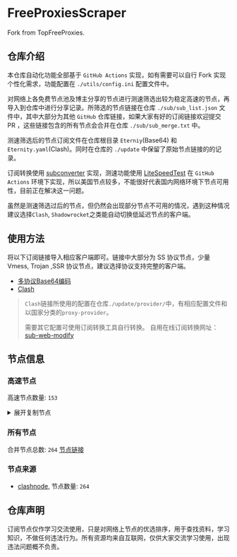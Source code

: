 # FreeProxiesScraper

Fork from TopFreeProxies.

## 仓库介绍
本仓库自动化功能全部基于 `GitHub Actions` 实现，如有需要可以自行 Fork 实现个性化需求，功能配置在 `./utils/config.ini` 配置文件中。

对网络上各免费节点池及博主分享的节点进行测速筛选出较为稳定高速的节点，再导入到仓库中进行分享记录。所筛选的节点链接在仓库 `./sub/sub_list.json` 文件中，其中大部分为其他 `GitHub` 仓库链接，如果大家有好的订阅链接欢迎提交 PR ，这些链接包含的所有节点会合并在仓库 `./sub/sub_merge.txt` 中。

测速筛选后的节点订阅文件在仓库根目录 `Eterniy`(Base64) 和 `Eternity.yaml`(Clash)。同时在仓库的 `./update` 中保留了原始节点链接的的记录。

订阅转换使用 [subconverter](https://github.com/tindy2013/subconverter) 实现，测速功能使用 [LiteSpeedTest](https://github.com/xxf098/LiteSpeedTest) 在 `GitHub Actions` 环境下实现，所以美国节点较多，不能很好代表国内网络环境下节点可用性，目前正在解决这一问题。

虽然是测速筛选过后的节点，但仍然会出现部分节点不可用的情况，遇到这种情况建议选择`Clash`, `Shadowrocket`之类能自动切换低延迟节点的客户端。

## 使用方法
将以下订阅链接导入相应客户端即可。链接中大部分为 SS 协议节点，少量 Vmess, Trojan ,SSR 协议节点，建议选择协议支持完整的客户端。

- [多协议Base64编码](https://raw.githubusercontent.com/caijh/FreeProxiesScraper/master/Eternity)
- [Clash](https://raw.githubusercontent.com/caijh/FreeProxiesScraper/master/Eternity.yaml)

>`Clash`链接所使用的配置在仓库`./update/provider/`中，有相应配置文件和以国家分类的`proxy-provider`。
>
>需要其它配置可使用订阅转换工具自行转换。
>自用在线订阅转换网址：[sub-web-modify](https://sub.v1.mk/)

## 节点信息
### 高速节点
高速节点数量: `153`
<details>
  <summary>展开复制节点</summary>

    vmess://eyJ2IjoiMiIsInBzIjoiMDQtMTAwLVJFTEFZIiwiYWRkIjoiczUuZGItbGluazAxLnRvcCIsInBvcnQiOiI4MCIsInR5cGUiOiJub25lIiwiaWQiOiJhZmMyOGJjMi0zNDZkLTM1Y2UtYjgyZi01ZTljNzdmOWQ2YTQiLCJhaWQiOiIwIiwibmV0Ijoid3MiLCJwYXRoIjoiL2RhYmFpLmluMTcyLjY3LjEyNC4xMzIiLCJob3N0IjoiczUuZGItbGluazAxLnRvcCIsInRscyI6IiJ9
    vmess://eyJ2IjoiMiIsInBzIjoiMDQtMTAxLVJFTEFZIiwiYWRkIjoiczQuZGItbGluazAxLnRvcCIsInBvcnQiOiI4MDgwIiwidHlwZSI6Im5vbmUiLCJpZCI6ImFmYzI4YmMyLTM0NmQtMzVjZS1iODJmLTVlOWM3N2Y5ZDZhNCIsImFpZCI6IjAiLCJuZXQiOiJ3cyIsInBhdGgiOiIvZGFiYWkuaW4xMDQuMTcuMjE5LjEiLCJob3N0IjoiczQuZGItbGluazAxLnRvcCIsInRscyI6IiJ9
    vmess://eyJ2IjoiMiIsInBzIjoiMDQtMTAyLVJFTEFZIiwiYWRkIjoiczIuZGItbGluazAxLnRvcCIsInBvcnQiOiIyMDk1IiwidHlwZSI6Im5vbmUiLCJpZCI6ImFmYzI4YmMyLTM0NmQtMzVjZS1iODJmLTVlOWM3N2Y5ZDZhNCIsImFpZCI6IjAiLCJuZXQiOiJ3cyIsInBhdGgiOiIvZGFiYWkuaW4xMDQuMjEuMjMuMTA5IiwiaG9zdCI6InMyLmRiLWxpbmswMS50b3AiLCJ0bHMiOiIifQ==
    vmess://eyJ2IjoiMiIsInBzIjoiMDQtMTAzLVJFTEFZIiwiYWRkIjoiczIuZGItbGluazAyLnRvcCIsInBvcnQiOiI4MCIsInR5cGUiOiJub25lIiwiaWQiOiJhZmMyOGJjMi0zNDZkLTM1Y2UtYjgyZi01ZTljNzdmOWQ2YTQiLCJhaWQiOiIwIiwibmV0Ijoid3MiLCJwYXRoIjoiL2RhYmFpLmluMTcyLjY3LjkwLjIzMyIsImhvc3QiOiJzMi5kYi1saW5rMDIudG9wIiwidGxzIjoiIn0=
    vmess://eyJ2IjoiMiIsInBzIjoiMDQtMTA0LVJFTEFZIiwiYWRkIjoiczQuZGItbGluazAyLnRvcCIsInBvcnQiOiIyMDk1IiwidHlwZSI6Im5vbmUiLCJpZCI6ImFmYzI4YmMyLTM0NmQtMzVjZS1iODJmLTVlOWM3N2Y5ZDZhNCIsImFpZCI6IjAiLCJuZXQiOiJ3cyIsInBhdGgiOiIvZGFiYWkuaW4xNzIuNjQuMTguMjEzIiwiaG9zdCI6InM0LmRiLWxpbmswMi50b3AiLCJ0bHMiOiIifQ==
    vmess://eyJ2IjoiMiIsInBzIjoiMDQtMTA1LUNOIiwiYWRkIjoiMTIubWFtYW1hamQuc2l0ZSIsInBvcnQiOiIyMzYxMiIsInR5cGUiOiJub25lIiwiaWQiOiIxYjc0ODE5Ni1mZjNjLTMxZTUtODZiYS0yZmRlM2QzMWNhYjgiLCJhaWQiOiIyIiwibmV0Ijoid3MiLCJwYXRoIjoiLyIsImhvc3QiOiIxMi5tYW1hbWFqZC5zaXRlIiwidGxzIjoiIn0=
    vmess://eyJ2IjoiMiIsInBzIjoiMDQtMTA2LUNOIiwiYWRkIjoiMTcubWFtYW1hamQuc2l0ZSIsInBvcnQiOiIyMzYxNyIsInR5cGUiOiJub25lIiwiaWQiOiIxYjc0ODE5Ni1mZjNjLTMxZTUtODZiYS0yZmRlM2QzMWNhYjgiLCJhaWQiOiIyIiwibmV0Ijoid3MiLCJwYXRoIjoiLyIsImhvc3QiOiIxNy5tYW1hbWFqZC5zaXRlIiwidGxzIjoiIn0=
    vmess://eyJ2IjoiMiIsInBzIjoiMDQtMTA3LUNOIiwiYWRkIjoiMTEubWFtYW1hamQuc2l0ZSIsInBvcnQiOiIyMzYxMSIsInR5cGUiOiJub25lIiwiaWQiOiIxYjc0ODE5Ni1mZjNjLTMxZTUtODZiYS0yZmRlM2QzMWNhYjgiLCJhaWQiOiIyIiwibmV0Ijoid3MiLCJwYXRoIjoiLyIsImhvc3QiOiIxMS5tYW1hbWFqZC5zaXRlIiwidGxzIjoiIn0=
    vmess://eyJ2IjoiMiIsInBzIjoiMDQtMTA4LUNOIiwiYWRkIjoiMTkubWFtYW1hamQuc2l0ZSIsInBvcnQiOiIyMzYxOSIsInR5cGUiOiJub25lIiwiaWQiOiIxYjc0ODE5Ni1mZjNjLTMxZTUtODZiYS0yZmRlM2QzMWNhYjgiLCJhaWQiOiIyIiwibmV0Ijoid3MiLCJwYXRoIjoiLyIsImhvc3QiOiIxOS5tYW1hbWFqZC5zaXRlIiwidGxzIjoiIn0=
    vmess://eyJ2IjoiMiIsInBzIjoiMDQtMTA5LUNOIiwiYWRkIjoiMTYubWFtYW1hamQuc2l0ZSIsInBvcnQiOiIyMzYxNiIsInR5cGUiOiJub25lIiwiaWQiOiIxYjc0ODE5Ni1mZjNjLTMxZTUtODZiYS0yZmRlM2QzMWNhYjgiLCJhaWQiOiIyIiwibmV0Ijoid3MiLCJwYXRoIjoiLyIsImhvc3QiOiIxNi5tYW1hbWFqZC5zaXRlIiwidGxzIjoiIn0=
    vmess://eyJ2IjoiMiIsInBzIjoiMDQtMTEwLUNOIiwiYWRkIjoiMTgubWFtYW1hamQuc2l0ZSIsInBvcnQiOiIyMzYxOCIsInR5cGUiOiJub25lIiwiaWQiOiIxYjc0ODE5Ni1mZjNjLTMxZTUtODZiYS0yZmRlM2QzMWNhYjgiLCJhaWQiOiIyIiwibmV0Ijoid3MiLCJwYXRoIjoiLyIsImhvc3QiOiIxOC5tYW1hbWFqZC5zaXRlIiwidGxzIjoiIn0=
    vmess://eyJ2IjoiMiIsInBzIjoiMDQtMTExLUNOIiwiYWRkIjoiMTUubWFtYW1hamQuc2l0ZSIsInBvcnQiOiIyMzYxNSIsInR5cGUiOiJub25lIiwiaWQiOiIxYjc0ODE5Ni1mZjNjLTMxZTUtODZiYS0yZmRlM2QzMWNhYjgiLCJhaWQiOiIyIiwibmV0Ijoid3MiLCJwYXRoIjoiLyIsImhvc3QiOiIxNS5tYW1hbWFqZC5zaXRlIiwidGxzIjoiIn0=
    vmess://eyJ2IjoiMiIsInBzIjoiMDQtMTEyLUNOIiwiYWRkIjoiNS5tYW1hbWFqZC5zaXRlIiwicG9ydCI6IjIzNjA1IiwidHlwZSI6Im5vbmUiLCJpZCI6IjFiNzQ4MTk2LWZmM2MtMzFlNS04NmJhLTJmZGUzZDMxY2FiOCIsImFpZCI6IjIiLCJuZXQiOiJ3cyIsInBhdGgiOiIvIiwiaG9zdCI6IjUubWFtYW1hamQuc2l0ZSIsInRscyI6IiJ9
    vmess://eyJ2IjoiMiIsInBzIjoiMDQtMTEzLUNOIiwiYWRkIjoiMTMubWFtYW1hamQuc2l0ZSIsInBvcnQiOiIyMzYxMyIsInR5cGUiOiJub25lIiwiaWQiOiIxYjc0ODE5Ni1mZjNjLTMxZTUtODZiYS0yZmRlM2QzMWNhYjgiLCJhaWQiOiIyIiwibmV0Ijoid3MiLCJwYXRoIjoiLyIsImhvc3QiOiIxMy5tYW1hbWFqZC5zaXRlIiwidGxzIjoiIn0=
    vmess://eyJ2IjoiMiIsInBzIjoiMDQtMTE0LUNOIiwiYWRkIjoiMTQubWFtYW1hamQuc2l0ZSIsInBvcnQiOiIyMzYxNCIsInR5cGUiOiJub25lIiwiaWQiOiIxYjc0ODE5Ni1mZjNjLTMxZTUtODZiYS0yZmRlM2QzMWNhYjgiLCJhaWQiOiIyIiwibmV0Ijoid3MiLCJwYXRoIjoiLyIsImhvc3QiOiIxNC5tYW1hbWFqZC5zaXRlIiwidGxzIjoiIn0=
    trojan://9151d0f1-6c61-3481-9da4-5365df95f2a8@yundun02.cdn.smp-paymentservices-apple.com:56323?allowInsecure=1&sni=steampipe-kr.akamaized.net#04-115-CN
    trojan://9151d0f1-6c61-3481-9da4-5365df95f2a8@yundun02.cdn.smp-paymentservices-apple.com:56432?allowInsecure=1&sni=steampipe-partner.akamaized.net#04-116-CN
    trojan://9151d0f1-6c61-3481-9da4-5365df95f2a8@push04.endpoint.smp-paymentservices-apple.com:23452?allowInsecure=1&sni=fastly.cdn.steampipe.steamcontent.com#04-117-CN
    trojan://9151d0f1-6c61-3481-9da4-5365df95f2a8@push04.endpoint.smp-paymentservices-apple.com:23453?allowInsecure=1&sni=www.microsoft365.com#04-118-CN
    vmess://eyJ2IjoiMiIsInBzIjoiMDQtMTE5LUpQIiwiYWRkIjoianAtMS5hbmV3c3RhcnQuY3lvdSIsInBvcnQiOiI1MDYxIiwidHlwZSI6Im5vbmUiLCJpZCI6Ijc4NWMwOWQ5LWIyODUtMzkzZC05NjViLThhYjViYzY2YWIxMyIsImFpZCI6IjAiLCJuZXQiOiJ3cyIsInBhdGgiOiIvIiwiaG9zdCI6ImpwLTEuYW5ld3N0YXJ0LmN5b3UiLCJ0bHMiOiJ0bHMifQ==
    vmess://eyJ2IjoiMiIsInBzIjoiMDQtMTIwLU5PV0hFUkUiLCJhZGQiOiJqcDYtMS5hbmV3c3RhcnQuY3lvdSIsInBvcnQiOiI1MDYxIiwidHlwZSI6Im5vbmUiLCJpZCI6Ijc4NWMwOWQ5LWIyODUtMzkzZC05NjViLThhYjViYzY2YWIxMyIsImFpZCI6IjAiLCJuZXQiOiJ3cyIsInBhdGgiOiIvIiwiaG9zdCI6ImpwNi0xLmFuZXdzdGFydC5jeW91IiwidGxzIjoidGxzIn0=
    vmess://eyJ2IjoiMiIsInBzIjoiMDQtMTIyLU5PV0hFUkUiLCJhZGQiOiJ1czYtMS5hbmV3c3RhcnQuY3lvdSIsInBvcnQiOiI1MDYxIiwidHlwZSI6Im5vbmUiLCJpZCI6Ijc4NWMwOWQ5LWIyODUtMzkzZC05NjViLThhYjViYzY2YWIxMyIsImFpZCI6IjAiLCJuZXQiOiJ3cyIsInBhdGgiOiIvIiwiaG9zdCI6InVzNi0xLmFuZXdzdGFydC5jeW91IiwidGxzIjoidGxzIn0=
    ss://MjAyMi1ibGFrZTMtYWVzLTEyOC1nY206MTJ4R1JtY0V5M1RWRVR6RTQ3TXJlQT09@183.240.187.198:34664#05-123-CN
    trojan://2b1ed981-6547-4094-998b-06a3323d6f6c@xd-js.timiwc.com:59599?allowInsecure=1&sni=k62.tudou211.com#05-124-CN
    trojan://2b1ed981-6547-4094-998b-06a3323d6f6c@xd-js.timiwc.com:21332?allowInsecure=1&sni=k65.tudou211.com#05-125-CN
    trojan://2c605663-b89a-5734-a9d6-97d4743d72cf@dozo01.flztjc.top:8313?allowInsecure=1&sni=hk-13-568.flztjc.net#05-126-CN
    ss://YWVzLTI1Ni1jZmI6ZjhmN2FDemNQS2JzRjhwMw@45.153.124.90:989#05-127-MD
    trojan://bce0c7cb-08d1-46a7-b77b-7bff8b46252f@172.67.177.109:443?allowInsecure=1&sni=UUUUuUuuU.666461.xYz&ws=1&wspath=%2525252Fx9F83IcyjcEyBXZBROjL3Q5vTymr#05-128-RELAY
    trojan://telegram-id-directvpn@3.121.17.118:22223?allowInsecure=1&sni=trojan.burgerip.co.uk#05-129-DE
    trojan://bce0c7cb-08d1-46a7-b77b-7bff8b46252f@104.21.91.180:443?allowInsecure=1&sni=XXXXxxXxXc.666461.xyZ&ws=1&wspath=%2525252Fx9F83IcyjcEyBXZBROjL3Q5vTymr#05-132-RELAY
    trojan://0f7070cd-c91d-4532-a51f-56da4f0e94be@172.67.157.254:443?allowInsecure=1&sni=uuujjnmm.444752.xyz&ws=1&wspath=%2525252FctHoQlqeZn8pbEUSLppj7jCmY#05-142-RELAY
    trojan://0f7070cd-c91d-4532-a51f-56da4f0e94be@104.21.66.86:443?allowInsecure=1&sni=uuujjnmm.444752.xyz&ws=1&wspath=%2525252FctHoQlqeZn8pbEUSLppj7jCmY#05-151-RELAY
    trojan://a4e8ec0a-75d0-4fc5-837a-4973ed3a9d3e@104.21.73.150:443?allowInsecure=1&sni=dDDfFfVVBNHju.931.pP.UA&ws=1&wspath=%2525252FeoIwQ2eV4yO04R1hYgCXNutkS5H#05-155-RELAY
    trojan://redfree8@104.17.148.22:443?allowInsecure=1&sni=redfree8-p1.pooriashop.ir&ws=1&wspath=%2525252FtrTelegram%25252540V2ray_Alpha%2525252F%2525253Fed%2525253D2560#05-156-RELAY
    trojan://7701ddf5-6a48-401b-a3ec-8af52b6deb48@104.21.48.1:443?allowInsecure=1&sni=SsXcDFGty.99890604.XYZ&ws=1&wspath=%2525252FQRNs4ue90AX3hweBopuhWEbIX#05-157-RELAY
    vmess://eyJ2IjoiMiIsInBzIjoiMDUtMTU4LVJFTEFZIiwiYWRkIjoicDIudjJyYXlicmFzaWwueHl6IiwicG9ydCI6IjIwNTIiLCJ0eXBlIjoibm9uZSIsImlkIjoiM2NhMDcyMTItNjhhNS00NzUyLWJkMTYtNDNlMTRjZTkzNDM5IiwiYWlkIjoiMCIsIm5ldCI6IndzIiwicGF0aCI6Ii8iLCJob3N0IjoicDIudjJyYXlicmFzaWwueHl6IiwidGxzIjoiIn0=
    vmess://eyJ2IjoiMiIsInBzIjoiMDctMTY3LUNOIiwiYWRkIjoiNDcuMTE2LjE2Ni4xNzgiLCJwb3J0IjoiNTAwMDIiLCJ0eXBlIjoibm9uZSIsImlkIjoiNDE4MDQ4YWYtYTI5My00Yjk5LTliMGMtOThjYTM1ODBkZDI0IiwiYWlkIjoiMCIsIm5ldCI6IndzIiwicGF0aCI6Ii8iLCJob3N0IjoiIiwidGxzIjoiIn0=
    vmess://eyJ2IjoiMiIsInBzIjoiMDctMTY4LUNOIiwiYWRkIjoiNDcuOTIuMTUyLjE2OSIsInBvcnQiOiI1MDAwMiIsInR5cGUiOiJub25lIiwiaWQiOiI0MTgwNDhhZi1hMjkzLTRiOTktOWIwYy05OGNhMzU4MGRkMjQiLCJhaWQiOiIwIiwibmV0Ijoid3MiLCJwYXRoIjoiLyIsImhvc3QiOiIiLCJ0bHMiOiIifQ==
    vmess://eyJ2IjoiMiIsInBzIjoiMDctMTY5LUNOIiwiYWRkIjoiMTEyLjEzMi4yMTUuMzQiLCJwb3J0IjoiNTAwMDciLCJ0eXBlIjoibm9uZSIsImlkIjoiNDE4MDQ4YWYtYTI5My00Yjk5LTliMGMtOThjYTM1ODBkZDI0IiwiYWlkIjoiMCIsIm5ldCI6IndzIiwicGF0aCI6Ii8iLCJob3N0IjoiIiwidGxzIjoiIn0=
    vmess://eyJ2IjoiMiIsInBzIjoiMDctMTcwLUNOIiwiYWRkIjoiMTgzLjIzNi41MS4zNiIsInBvcnQiOiI1OTAwMyIsInR5cGUiOiJub25lIiwiaWQiOiI0MTgwNDhhZi1hMjkzLTRiOTktOWIwYy05OGNhMzU4MGRkMjQiLCJhaWQiOiIwIiwibmV0Ijoid3MiLCJwYXRoIjoiLyIsImhvc3QiOiIiLCJ0bHMiOiIifQ==
    vmess://eyJ2IjoiMiIsInBzIjoiMDctMTcxLUNOIiwiYWRkIjoiMTIwLjIxMC4yMDUuNTkiLCJwb3J0IjoiNTAwMDIiLCJ0eXBlIjoibm9uZSIsImlkIjoiNDE4MDQ4YWYtYTI5My00Yjk5LTliMGMtOThjYTM1ODBkZDI0IiwiYWlkIjoiNjQiLCJuZXQiOiJ3cyIsInBhdGgiOiIvIiwiaG9zdCI6IiIsInRscyI6IiJ9
    vmess://eyJ2IjoiMiIsInBzIjoiMDctMTcyLUNOIiwiYWRkIjoiMTIwLjE5OC43MS4yMTgiLCJwb3J0IjoiMzI5MTUiLCJ0eXBlIjoibm9uZSIsImlkIjoiNDE4MDQ4YWYtYTI5My00Yjk5LTliMGMtOThjYTM1ODBkZDI0IiwiYWlkIjoiNjQiLCJuZXQiOiJ3cyIsInBhdGgiOiIvIiwiaG9zdCI6IiIsInRscyI6IiJ9
    vmess://eyJ2IjoiMiIsInBzIjoiMDctMTczLUNOIiwiYWRkIjoiNDcuMTA0LjE4Ni4xMzMiLCJwb3J0IjoiNTAwMDIiLCJ0eXBlIjoibm9uZSIsImlkIjoiNDE4MDQ4YWYtYTI5My00Yjk5LTliMGMtOThjYTM1ODBkZDI0IiwiYWlkIjoiNjQiLCJuZXQiOiJ3cyIsInBhdGgiOiIvIiwiaG9zdCI6IiIsInRscyI6IiJ9
    ssr://Mi5saW5raHViLnN1cHBvcnQ6NDAyMDY6YXV0aF9hZXMxMjhfbWQ1OnJjNC1tZDU6cGxhaW46UlU1YU5USkwvP2dyb3VwPVUxTlNVSEp2ZG1sa1pYSSZyZW1hcmtzPU1EY3RNVGMwTFVOTyZvYmZzcGFyYW09WTJReVlqWTVNamt3TWk0Mk5qQXlZamcwTmpNME5qUXhNRGcxTURZdWJXbGpjbTl6YjJaMExtTnZiUSZwcm90b3BhcmFtPU9USTVNREk2Y0VaWFIwOVI
    vmess://eyJ2IjoiMiIsInBzIjoiMDctMTc1LUNOIiwiYWRkIjoiMTgzLjIzNi41MS4zNyIsInBvcnQiOiI1NTExMiIsInR5cGUiOiJub25lIiwiaWQiOiI0MTgwNDhhZi1hMjkzLTRiOTktOWIwYy05OGNhMzU4MGRkMjQiLCJhaWQiOiI2NCIsIm5ldCI6IndzIiwicGF0aCI6Ii8iLCJob3N0IjoiIiwidGxzIjoiIn0=
    vmess://eyJ2IjoiMiIsInBzIjoiMDctMTc2LUNOIiwiYWRkIjoiMTgzLjIzNi41MS4zNyIsInBvcnQiOiI0NjYyMSIsInR5cGUiOiJub25lIiwiaWQiOiI0MTgwNDhhZi1hMjkzLTRiOTktOWIwYy05OGNhMzU4MGRkMjQiLCJhaWQiOiI2NCIsIm5ldCI6IndzIiwicGF0aCI6Ii8iLCJob3N0IjoiIiwidGxzIjoiIn0=
    vmess://eyJ2IjoiMiIsInBzIjoiMDctMTc3LUNOIiwiYWRkIjoiMTgzLjIzNi41MS4zNyIsInBvcnQiOiI0MTkxMSIsInR5cGUiOiJub25lIiwiaWQiOiI0MTgwNDhhZi1hMjkzLTRiOTktOWIwYy05OGNhMzU4MGRkMjQiLCJhaWQiOiI2NCIsIm5ldCI6IndzIiwicGF0aCI6Ii8iLCJob3N0IjoiIiwidGxzIjoiIn0=
    ss://YWVzLTI1Ni1nY206MUZFOFVYNUtIR1lCTFlNVQ@ti3hyra4.slashdevslashnetslashtun.net:15015#07-178-CN
    vmess://eyJ2IjoiMiIsInBzIjoiMDctMTc5LVVTIiwiYWRkIjoieWFsLmZ4bGNuLmNvbSIsInBvcnQiOiI0NTI2MiIsInR5cGUiOiJub25lIiwiaWQiOiI0NjllMGIzMS0zMGMzLTRkYWItODAwZC03MTEyMzI2MzRjZTEiLCJhaWQiOiIwIiwibmV0Ijoid3MiLCJwYXRoIjoiLyIsImhvc3QiOiJ5YWwuZnhsY24uY29tIiwidGxzIjoiIn0=
    ss://YWVzLTEyOC1nY206T09TV0RZWFRTUldNVEFFSUo4WFVDRDI3UjJGMzg0T0RLVEhYRjQxWUxSVjQ@185.112.32.244:31792#07-180-IR
    vmess://eyJ2IjoiMiIsInBzIjoiMDctMTgyLUNOIiwiYWRkIjoiMTExLjI2LjEwOS43OSIsInBvcnQiOiIzMDgyNSIsInR5cGUiOiJub25lIiwiaWQiOiJjYmIzZjg3Ny1kMWZiLTM0NGMtODdhOS1kMTUzYmZmZDU0ODQiLCJhaWQiOiIyIiwibmV0Ijoid3MiLCJwYXRoIjoiL29vb28iLCJob3N0IjoiIiwidGxzIjoiIn0=
    vmess://eyJ2IjoiMiIsInBzIjoiMDctMTgzLUlSIiwiYWRkIjoidmlwLnRlcnRlcnBwbi5wdyIsInBvcnQiOiI4MDkwIiwidHlwZSI6Im5vbmUiLCJpZCI6Ijg5MWUxZDFjLTVmYmMtNDBjYi05MjU2LTU4YjAxNmI2YjYwMCIsImFpZCI6IjAiLCJuZXQiOiJ3cyIsInBhdGgiOiIvIiwiaG9zdCI6InZpcC50ZXJ0ZXJwcG4ucHciLCJ0bHMiOiIifQ==
    vmess://eyJ2IjoiMiIsInBzIjoiMDctMTg0LUlSIiwiYWRkIjoiNzguMzkuOS4xMzQiLCJwb3J0IjoiODA5MCIsInR5cGUiOiJub25lIiwiaWQiOiI4OTFlMWQxYy01ZmJjLTQwY2ItOTI1Ni01OGIwMTZiNmI2MDAiLCJhaWQiOiIwIiwibmV0Ijoid3MiLCJwYXRoIjoiLyIsImhvc3QiOiIiLCJ0bHMiOiIifQ==
    trojan://1b4c16925f934c57b954a9f0f23dea33@42.240.152.238:8842?allowInsecure=1&sni=brwx.spvpv.com#07-185-CN
    ss://YWVzLTI1Ni1jZmI6ZjhmN2FDemNQS2JzRjhwMw@89.46.238.35:989#07-186-LV
    ss://YWVzLTI1Ni1nY206UFRPTFNUS0tFN0RXUlYxSQ@ti3hyra4.slashdevslashnetslashtun.net:16002#07-187-CN
    ss://YWVzLTI1Ni1nY206TEhZTjFGTTJHMjA3VTQ2NQ@ti3hyra4.slashdevslashnetslashtun.net:16013#07-188-CN
    ss://YWVzLTI1Ni1nY206S1k2VDdNT1lWVVlEQ0UwVA@ti3hyra4.slashdevslashnetslashtun.net:18011#07-189-CN
    ss://YWVzLTI1Ni1nY206QVJYSjM3RTRWOE4wOUtXSA@ti3hyra4.slashdevslashnetslashtun.net:18005#07-190-CN
    ss://YWVzLTI1Ni1nY206S0FCMlAzNjkzUE5YR0wwRA@ti3hyra4.slashdevslashnetslashtun.net:18008#07-191-CN
    ss://YWVzLTI1Ni1nY206WTVZWFA1VjEzMTJGWUJYOA@ti3hyra4.slashdevslashnetslashtun.net:18010#07-192-CN
    vmess://eyJ2IjoiMiIsInBzIjoiMDctMTkzLUZSIiwiYWRkIjoiMTQ2LjU5LjgwLjcwIiwicG9ydCI6IjIwODMiLCJ0eXBlIjoibm9uZSIsImlkIjoiNzUyMzMzOWItZmI2My00ZWNiLWI4NGEtZTQwMjA0NTkxOWVmIiwiYWlkIjoiMCIsIm5ldCI6IndzIiwicGF0aCI6Ii8iLCJob3N0IjoiIiwidGxzIjoidGxzIn0=
    vmess://eyJ2IjoiMiIsInBzIjoiMDctMTk0LVJFTEFZIiwiYWRkIjoiMTA0LjIxLjU3LjIwNiIsInBvcnQiOiI4MCIsInR5cGUiOiJub25lIiwiaWQiOiIzZDk3NDFkYS1jMGU0LTQ3Y2MtYTVlMC1mMWFmM2QzMzdkYWUiLCJhaWQiOiIwIiwibmV0Ijoid3MiLCJwYXRoIjoiL1UyWjBGb0JrZ3RacWZ3QXdZMlNObSIsImhvc3QiOiIiLCJ0bHMiOiIifQ==
    vmess://eyJ2IjoiMiIsInBzIjoiMDctMTk1LUNOIiwiYWRkIjoidjcuaGVkdWlhbi5saW5rIiwicG9ydCI6IjMwODA3IiwidHlwZSI6Im5vbmUiLCJpZCI6ImNiYjNmODc3LWQxZmItMzQ0Yy04N2E5LWQxNTNiZmZkNTQ4NCIsImFpZCI6IjIiLCJuZXQiOiJ3cyIsInBhdGgiOiIvb29vbyIsImhvc3QiOiJ2Ny5oZWR1aWFuLmxpbmsiLCJ0bHMiOiIifQ==
    vmess://eyJ2IjoiMiIsInBzIjoiMDctMTk2LUNOIiwiYWRkIjoidjI0LmhlZHVpYW4ubGluayIsInBvcnQiOiIzMDgyNCIsInR5cGUiOiJub25lIiwiaWQiOiJjYmIzZjg3Ny1kMWZiLTM0NGMtODdhOS1kMTUzYmZmZDU0ODQiLCJhaWQiOiIyIiwibmV0Ijoid3MiLCJwYXRoIjoiL29vb28iLCJob3N0IjoidjI0LmhlZHVpYW4ubGluayIsInRscyI6IiJ9
    ss://YWVzLTI1Ni1nY206WERYODRJMjZDNU1UTlFJUQ@23.185.248.12:17002#07-197-US
    vmess://eyJ2IjoiMiIsInBzIjoiMDctMTk4LVJFTEFZIiwiYWRkIjoiMTcyLjY3LjE2Mi43NCIsInBvcnQiOiI0NDMiLCJ0eXBlIjoibm9uZSIsImlkIjoiZTliNGJkYmQtY2M1Yi00YTkwLTk2MTYtZWEwZjEwOTJlYzdjIiwiYWlkIjoiMCIsIm5ldCI6IndzIiwicGF0aCI6Ii9WZ3RzT3JyaU1mMXNkZXA1S0tTdWVzIiwiaG9zdCI6IiIsInRscyI6InRscyJ9
    trojan://d6b8011a-c725-435a-9fec-bf6d3530392c@156.238.18.196:2083?allowInsecure=1&sni=vle.amclubdns.dpdns.org&ws=1&wspath=%2525252F%2525253Fed%2525253D2560#07-199-RELAY
    vmess://eyJ2IjoiMiIsInBzIjoiMDctMjAwLVVTIiwiYWRkIjoibHQuZnhsY24uY29tIiwicG9ydCI6IjQ1MjEwIiwidHlwZSI6Im5vbmUiLCJpZCI6IjQ2OWUwYjMxLTMwYzMtNGRhYi04MDBkLTcxMTIzMjYzNGNlMSIsImFpZCI6IjAiLCJuZXQiOiJ3cyIsInBhdGgiOiIvIiwiaG9zdCI6Imx0LmZ4bGNuLmNvbSIsInRscyI6IiJ9
    ss://Y2hhY2hhMjAtaWV0Zi1wb2x5MTMwNTpOazlhc2dsRHpIemprdFZ6VGt2aGFB@arxfw2b78fi2q9hzylhn.freesocks.work:443#07-201-VN
    ss://YWVzLTI1Ni1jZmI6cXdlclJFV1FAQA@p141.panda001.net:4652#07-202-KR
    vmess://eyJ2IjoiMiIsInBzIjoiMDctMjAzLUNOIiwiYWRkIjoiMTExLjI2LjEwOS43OSIsInBvcnQiOiIzMDgyOCIsInR5cGUiOiJub25lIiwiaWQiOiJjYmIzZjg3Ny1kMWZiLTM0NGMtODdhOS1kMTUzYmZmZDU0ODQiLCJhaWQiOiIyIiwibmV0Ijoid3MiLCJwYXRoIjoiL29vb28iLCJob3N0IjoiIiwidGxzIjoiIn0=
    vmess://eyJ2IjoiMiIsInBzIjoiMDctMjA0LVJFTEFZIiwiYWRkIjoiMTA0LjIxLjIyNy4xMzQiLCJwb3J0IjoiMjA4MiIsInR5cGUiOiJub25lIiwiaWQiOiJjNzgyMDA2NS1mYTA1LTM2ZDYtYWI3Ny01NmU0YjAzYzU4ODEiLCJhaWQiOiIwIiwibmV0Ijoid3MiLCJwYXRoIjoiL2RhYmFpLmluMTA0LjIwLjY0LjIxNyIsImhvc3QiOiIiLCJ0bHMiOiIifQ==
    vmess://eyJ2IjoiMiIsInBzIjoiMDgtMjA2LU5PV0hFUkUiLCJhZGQiOiJoYWEuZGFzaHVhaS5jeW91IiwicG9ydCI6IjQ1MDc2IiwidHlwZSI6Im5vbmUiLCJpZCI6ImQ5NDQyMjI5LWJjMjUtNDBiZi04MWQxLTRhYzM4MWQ1Y2NjNCIsImFpZCI6IjAiLCJuZXQiOiJ3cyIsInBhdGgiOiIvIiwiaG9zdCI6ImhhYS5kYXNodWFpLmN5b3UiLCJ0bHMiOiIifQ==
    vmess://eyJ2IjoiMiIsInBzIjoiMDgtMjA3LU5PV0hFUkUiLCJhZGQiOiJoYWEuZGFzaHVhaS5jeW91IiwicG9ydCI6IjQ1MDU2IiwidHlwZSI6Im5vbmUiLCJpZCI6ImQ5NDQyMjI5LWJjMjUtNDBiZi04MWQxLTRhYzM4MWQ1Y2NjNCIsImFpZCI6IjAiLCJuZXQiOiJ3cyIsInBhdGgiOiIvIiwiaG9zdCI6ImhhYS5kYXNodWFpLmN5b3UiLCJ0bHMiOiIifQ==
    vmess://eyJ2IjoiMiIsInBzIjoiMDgtMjA4LU5PV0hFUkUiLCJhZGQiOiJoYWEuZGFzaHVhaS5jeW91IiwicG9ydCI6IjQ1MDYwIiwidHlwZSI6Im5vbmUiLCJpZCI6ImQ5NDQyMjI5LWJjMjUtNDBiZi04MWQxLTRhYzM4MWQ1Y2NjNCIsImFpZCI6IjAiLCJuZXQiOiJ3cyIsInBhdGgiOiIvIiwiaG9zdCI6ImhhYS5kYXNodWFpLmN5b3UiLCJ0bHMiOiIifQ==
    vmess://eyJ2IjoiMiIsInBzIjoiMDgtMjA5LUhLIiwiYWRkIjoieGcuZGFzaHVhaS5jeW91IiwicG9ydCI6IjE5OTAxIiwidHlwZSI6Im5vbmUiLCJpZCI6ImQ5NDQyMjI5LWJjMjUtNDBiZi04MWQxLTRhYzM4MWQ1Y2NjNCIsImFpZCI6IjAiLCJuZXQiOiJ3cyIsInBhdGgiOiIvIiwiaG9zdCI6InhnLmRhc2h1YWkuY3lvdSIsInRscyI6IiJ9
    vmess://eyJ2IjoiMiIsInBzIjoiMDgtMjEwLUNOIiwiYWRkIjoieGRkLmRhc2h1YWkuY3lvdSIsInBvcnQiOiI0NTA3MSIsInR5cGUiOiJub25lIiwiaWQiOiJkOTQ0MjIyOS1iYzI1LTQwYmYtODFkMS00YWMzODFkNWNjYzQiLCJhaWQiOiIwIiwibmV0Ijoid3MiLCJwYXRoIjoiLyIsImhvc3QiOiJ4ZGQuZGFzaHVhaS5jeW91IiwidGxzIjoiIn0=
    vmess://eyJ2IjoiMiIsInBzIjoiMDgtMjExLUNOIiwiYWRkIjoieGRkLmRhc2h1YWkuY3lvdSIsInBvcnQiOiI0NTA2NSIsInR5cGUiOiJub25lIiwiaWQiOiJkOTQ0MjIyOS1iYzI1LTQwYmYtODFkMS00YWMzODFkNWNjYzQiLCJhaWQiOiIwIiwibmV0Ijoid3MiLCJwYXRoIjoiLyIsImhvc3QiOiJ4ZGQuZGFzaHVhaS5jeW91IiwidGxzIjoiIn0=
    vmess://eyJ2IjoiMiIsInBzIjoiMDgtMjEyLUNOIiwiYWRkIjoieGRkLmRhc2h1YWkuY3lvdSIsInBvcnQiOiI0NTA1OSIsInR5cGUiOiJub25lIiwiaWQiOiJkOTQ0MjIyOS1iYzI1LTQwYmYtODFkMS00YWMzODFkNWNjYzQiLCJhaWQiOiIwIiwibmV0Ijoid3MiLCJwYXRoIjoiLyIsImhvc3QiOiJ4ZGQuZGFzaHVhaS5jeW91IiwidGxzIjoiIn0=
    vmess://eyJ2IjoiMiIsInBzIjoiMDgtMjE0LU5PV0hFUkUiLCJhZGQiOiJoYWEuZGFzaHVhaS5jeW91IiwicG9ydCI6IjQ1MDU4IiwidHlwZSI6Im5vbmUiLCJpZCI6ImQ5NDQyMjI5LWJjMjUtNDBiZi04MWQxLTRhYzM4MWQ1Y2NjNCIsImFpZCI6IjAiLCJuZXQiOiJ3cyIsInBhdGgiOiIvIiwiaG9zdCI6ImhhYS5kYXNodWFpLmN5b3UiLCJ0bHMiOiIifQ==
    vmess://eyJ2IjoiMiIsInBzIjoiMDgtMjE1LU5PV0hFUkUiLCJhZGQiOiJoYWEuZGFzaHVhaS5jeW91IiwicG9ydCI6IjQ1MDUyIiwidHlwZSI6Im5vbmUiLCJpZCI6ImQ5NDQyMjI5LWJjMjUtNDBiZi04MWQxLTRhYzM4MWQ1Y2NjNCIsImFpZCI6IjAiLCJuZXQiOiJ3cyIsInBhdGgiOiIvIiwiaG9zdCI6ImhhYS5kYXNodWFpLmN5b3UiLCJ0bHMiOiIifQ==
    vmess://eyJ2IjoiMiIsInBzIjoiMDgtMjE3LUNOIiwiYWRkIjoieGRkLmRhc2h1YWkuY3lvdSIsInBvcnQiOiI0NTA2MSIsInR5cGUiOiJub25lIiwiaWQiOiJkOTQ0MjIyOS1iYzI1LTQwYmYtODFkMS00YWMzODFkNWNjYzQiLCJhaWQiOiIwIiwibmV0Ijoid3MiLCJwYXRoIjoiLyIsImhvc3QiOiJ4ZGQuZGFzaHVhaS5jeW91IiwidGxzIjoiIn0=
    vmess://eyJ2IjoiMiIsInBzIjoiMDgtMjE5LU5PV0hFUkUiLCJhZGQiOiJoYWEuZGFzaHVhaS5jeW91IiwicG9ydCI6IjQ1MDY2IiwidHlwZSI6Im5vbmUiLCJpZCI6ImQ5NDQyMjI5LWJjMjUtNDBiZi04MWQxLTRhYzM4MWQ1Y2NjNCIsImFpZCI6IjAiLCJuZXQiOiJ3cyIsInBhdGgiOiIvIiwiaG9zdCI6ImhhYS5kYXNodWFpLmN5b3UiLCJ0bHMiOiIifQ==
    vmess://eyJ2IjoiMiIsInBzIjoiMDgtMjIwLVJVIiwiYWRkIjoiNDUuMTQ3LjIwMS4yMzEiLCJwb3J0IjoiMjMxMTAiLCJ0eXBlIjoibm9uZSIsImlkIjoiNDA3MTM1MGUtZmU3ZS00NmRhLWFlNWMtYTAyNjk5YTgyMzJkIiwiYWlkIjoiMCIsIm5ldCI6IndzIiwicGF0aCI6Ii8iLCJob3N0IjoiIiwidGxzIjoiIn0=
    vmess://eyJ2IjoiMiIsInBzIjoiMDgtMjIyLVJVIiwiYWRkIjoiNDUuMTQ3LjIwMS4yMzEiLCJwb3J0IjoiMjAwNjkiLCJ0eXBlIjoibm9uZSIsImlkIjoiMzcxZDc4MjEtYThlMS00NzQzLThjZWQtODU0YmRmZDE0YjRkIiwiYWlkIjoiMCIsIm5ldCI6IndzIiwicGF0aCI6Ii8iLCJob3N0IjoiIiwidGxzIjoiIn0=
    vmess://eyJ2IjoiMiIsInBzIjoiMDgtMjIzLVJVIiwiYWRkIjoiNDUuMTQ3LjIwMS4yMzEiLCJwb3J0IjoiMjAwNjkiLCJ0eXBlIjoibm9uZSIsImlkIjoiMzk2OTMwNjgtOGQyOS00NmE1LTkxZDAtNTA2ODZlYmQ4N2E3IiwiYWlkIjoiMCIsIm5ldCI6IndzIiwicGF0aCI6Ii8iLCJob3N0IjoiIiwidGxzIjoiIn0=
    vmess://eyJ2IjoiMiIsInBzIjoiMDgtMjI1LUNOIiwiYWRkIjoieGRkLmRhc2h1YWkuY3lvdSIsInBvcnQiOiI0NTA3MyIsInR5cGUiOiJub25lIiwiaWQiOiJkOTQ0MjIyOS1iYzI1LTQwYmYtODFkMS00YWMzODFkNWNjYzQiLCJhaWQiOiIwIiwibmV0Ijoid3MiLCJwYXRoIjoiLyIsImhvc3QiOiJ4ZGQuZGFzaHVhaS5jeW91IiwidGxzIjoiIn0=
    vmess://eyJ2IjoiMiIsInBzIjoiMDgtMjI2LUNOIiwiYWRkIjoieGRkLmRhc2h1YWkuY3lvdSIsInBvcnQiOiI0NTA2MyIsInR5cGUiOiJub25lIiwiaWQiOiJkOTQ0MjIyOS1iYzI1LTQwYmYtODFkMS00YWMzODFkNWNjYzQiLCJhaWQiOiIwIiwibmV0Ijoid3MiLCJwYXRoIjoiLyIsImhvc3QiOiJ4ZGQuZGFzaHVhaS5jeW91IiwidGxzIjoiIn0=
    vmess://eyJ2IjoiMiIsInBzIjoiMDgtMjI3LUNOIiwiYWRkIjoieGRkLmRhc2h1YWkuY3lvdSIsInBvcnQiOiI0NTA3NyIsInR5cGUiOiJub25lIiwiaWQiOiJkOTQ0MjIyOS1iYzI1LTQwYmYtODFkMS00YWMzODFkNWNjYzQiLCJhaWQiOiIwIiwibmV0Ijoid3MiLCJwYXRoIjoiLyIsImhvc3QiOiJ4ZGQuZGFzaHVhaS5jeW91IiwidGxzIjoiIn0=
    vmess://eyJ2IjoiMiIsInBzIjoiMDgtMjI5LUNOIiwiYWRkIjoieGRkLmRhc2h1YWkuY3lvdSIsInBvcnQiOiI0NTA1NSIsInR5cGUiOiJub25lIiwiaWQiOiJkOTQ0MjIyOS1iYzI1LTQwYmYtODFkMS00YWMzODFkNWNjYzQiLCJhaWQiOiIwIiwibmV0Ijoid3MiLCJwYXRoIjoiLyIsImhvc3QiOiJ4ZGQuZGFzaHVhaS5jeW91IiwidGxzIjoiIn0=
    vmess://eyJ2IjoiMiIsInBzIjoiMDgtMjMwLUNOIiwiYWRkIjoieGRkLmRhc2h1YWkuY3lvdSIsInBvcnQiOiI0NTA1NyIsInR5cGUiOiJub25lIiwiaWQiOiJkOTQ0MjIyOS1iYzI1LTQwYmYtODFkMS00YWMzODFkNWNjYzQiLCJhaWQiOiIwIiwibmV0Ijoid3MiLCJwYXRoIjoiLyIsImhvc3QiOiJ4ZGQuZGFzaHVhaS5jeW91IiwidGxzIjoiIn0=
    vmess://eyJ2IjoiMiIsInBzIjoiMDgtMjMxLVJVIiwiYWRkIjoiNDUuMTQ3LjIwMS4yMzEiLCJwb3J0IjoiMjAwNjkiLCJ0eXBlIjoibm9uZSIsImlkIjoiNDA3MTM1MGUtZmU3ZS00NmRhLWFlNWMtYTAyNjk5YTgyMzJkIiwiYWlkIjoiMCIsIm5ldCI6IndzIiwicGF0aCI6Ii8iLCJob3N0IjoiIiwidGxzIjoiIn0=
    vmess://eyJ2IjoiMiIsInBzIjoiMDgtMjMyLVJVIiwiYWRkIjoiNDUuMTQ3LjIwMS4yMzEiLCJwb3J0IjoiMjMxMTAiLCJ0eXBlIjoibm9uZSIsImlkIjoiMzk2OTMwNjgtOGQyOS00NmE1LTkxZDAtNTA2ODZlYmQ4N2E3IiwiYWlkIjoiMCIsIm5ldCI6IndzIiwicGF0aCI6Ii8iLCJob3N0IjoiIiwidGxzIjoiIn0=
    vmess://eyJ2IjoiMiIsInBzIjoiMDgtMjMzLVJVIiwiYWRkIjoiNDUuMTQ3LjIwMS4yMzEiLCJwb3J0IjoiMjMxMTAiLCJ0eXBlIjoibm9uZSIsImlkIjoiMzcxZDc4MjEtYThlMS00NzQzLThjZWQtODU0YmRmZDE0YjRkIiwiYWlkIjoiMCIsIm5ldCI6IndzIiwicGF0aCI6Ii8iLCJob3N0IjoiIiwidGxzIjoiIn0=
    vmess://eyJ2IjoiMiIsInBzIjoiMDgtMjM0LU5PV0hFUkUiLCJhZGQiOiJoYWEuZGFzaHVhaS5jeW91IiwicG9ydCI6IjQ1MDcyIiwidHlwZSI6Im5vbmUiLCJpZCI6ImQ5NDQyMjI5LWJjMjUtNDBiZi04MWQxLTRhYzM4MWQ1Y2NjNCIsImFpZCI6IjAiLCJuZXQiOiJ3cyIsInBhdGgiOiIvIiwiaG9zdCI6ImhhYS5kYXNodWFpLmN5b3UiLCJ0bHMiOiIifQ==
    vmess://eyJ2IjoiMiIsInBzIjoiMDgtMjM1LU5PV0hFUkUiLCJhZGQiOiJoYWEuZGFzaHVhaS5jeW91IiwicG9ydCI6IjQ1MDc4IiwidHlwZSI6Im5vbmUiLCJpZCI6ImQ5NDQyMjI5LWJjMjUtNDBiZi04MWQxLTRhYzM4MWQ1Y2NjNCIsImFpZCI6IjAiLCJuZXQiOiJ3cyIsInBhdGgiOiIvIiwiaG9zdCI6ImhhYS5kYXNodWFpLmN5b3UiLCJ0bHMiOiIifQ==
    vmess://eyJ2IjoiMiIsInBzIjoiMDgtMjM3LU5PV0hFUkUiLCJhZGQiOiJoYWEuZGFzaHVhaS5jeW91IiwicG9ydCI6IjQ1MDYyIiwidHlwZSI6Im5vbmUiLCJpZCI6ImQ5NDQyMjI5LWJjMjUtNDBiZi04MWQxLTRhYzM4MWQ1Y2NjNCIsImFpZCI6IjAiLCJuZXQiOiJ3cyIsInBhdGgiOiIvIiwiaG9zdCI6ImhhYS5kYXNodWFpLmN5b3UiLCJ0bHMiOiIifQ==
    vmess://eyJ2IjoiMiIsInBzIjoiMDgtMjM4LUNOIiwiYWRkIjoieGRkLmRhc2h1YWkuY3lvdSIsInBvcnQiOiI0NTA1MSIsInR5cGUiOiJub25lIiwiaWQiOiJkOTQ0MjIyOS1iYzI1LTQwYmYtODFkMS00YWMzODFkNWNjYzQiLCJhaWQiOiIwIiwibmV0Ijoid3MiLCJwYXRoIjoiLyIsImhvc3QiOiJ4ZGQuZGFzaHVhaS5jeW91IiwidGxzIjoiIn0=
    vmess://eyJ2IjoiMiIsInBzIjoiMDgtMjQwLUNOIiwiYWRkIjoieGRkLmRhc2h1YWkuY3lvdSIsInBvcnQiOiI0NTA1MyIsInR5cGUiOiJub25lIiwiaWQiOiJkOTQ0MjIyOS1iYzI1LTQwYmYtODFkMS00YWMzODFkNWNjYzQiLCJhaWQiOiIwIiwibmV0Ijoid3MiLCJwYXRoIjoiLyIsImhvc3QiOiJ4ZGQuZGFzaHVhaS5jeW91IiwidGxzIjoiIn0=
    vmess://eyJ2IjoiMiIsInBzIjoiMDgtMjQyLU5PV0hFUkUiLCJhZGQiOiJoYWEuZGFzaHVhaS5jeW91IiwicG9ydCI6IjQ1MDY0IiwidHlwZSI6Im5vbmUiLCJpZCI6ImQ5NDQyMjI5LWJjMjUtNDBiZi04MWQxLTRhYzM4MWQ1Y2NjNCIsImFpZCI6IjAiLCJuZXQiOiJ3cyIsInBhdGgiOiIvIiwiaG9zdCI6ImhhYS5kYXNodWFpLmN5b3UiLCJ0bHMiOiIifQ==
    vmess://eyJ2IjoiMiIsInBzIjoiMDgtMjQzLU5PV0hFUkUiLCJhZGQiOiJoYWEuZGFzaHVhaS5jeW91IiwicG9ydCI6IjQ1MDU0IiwidHlwZSI6Im5vbmUiLCJpZCI6ImQ5NDQyMjI5LWJjMjUtNDBiZi04MWQxLTRhYzM4MWQ1Y2NjNCIsImFpZCI6IjAiLCJuZXQiOiJ3cyIsInBhdGgiOiIvIiwiaG9zdCI6ImhhYS5kYXNodWFpLmN5b3UiLCJ0bHMiOiIifQ==
    vmess://eyJ2IjoiMiIsInBzIjoiMDgtMjQ0LUNOIiwiYWRkIjoieGRkLmRhc2h1YWkuY3lvdSIsInBvcnQiOiI0NTA2NyIsInR5cGUiOiJub25lIiwiaWQiOiJkOTQ0MjIyOS1iYzI1LTQwYmYtODFkMS00YWMzODFkNWNjYzQiLCJhaWQiOiIwIiwibmV0Ijoid3MiLCJwYXRoIjoiLyIsImhvc3QiOiJ4ZGQuZGFzaHVhaS5jeW91IiwidGxzIjoiIn0=
    vmess://eyJ2IjoiMiIsInBzIjoiMDgtMjQ1LU5PV0hFUkUiLCJhZGQiOiJoYWEuZGFzaHVhaS5jeW91IiwicG9ydCI6IjQ1MDc0IiwidHlwZSI6Im5vbmUiLCJpZCI6ImQ5NDQyMjI5LWJjMjUtNDBiZi04MWQxLTRhYzM4MWQ1Y2NjNCIsImFpZCI6IjAiLCJuZXQiOiJ3cyIsInBhdGgiOiIvIiwiaG9zdCI6ImhhYS5kYXNodWFpLmN5b3UiLCJ0bHMiOiIifQ==
    vmess://eyJ2IjoiMiIsInBzIjoiMDgtMjQ2LUNOIiwiYWRkIjoieGRkLmRhc2h1YWkuY3lvdSIsInBvcnQiOiI0NTA3NSIsInR5cGUiOiJub25lIiwiaWQiOiJkOTQ0MjIyOS1iYzI1LTQwYmYtODFkMS00YWMzODFkNWNjYzQiLCJhaWQiOiIwIiwibmV0Ijoid3MiLCJwYXRoIjoiLyIsImhvc3QiOiJ4ZGQuZGFzaHVhaS5jeW91IiwidGxzIjoiIn0=
    ssr://Y25hbWUwNGItc3Jta3g2ZmZzaXpzc21qdy5iZXN0cnVpc2xlaXBhLmNvbTo5MDExOmF1dGhfYWVzMTI4X21kNTpjaGFjaGEyMC1pZXRmOmh0dHBfc2ltcGxlOmVXZFZiek5YLz9ncm91cD1VMU5TVUhKdmRtbGtaWEkmcmVtYXJrcz1NRGt0TWpZeExVTk8mb2Jmc3BhcmFtPVpHWmtaVFk1T1Rrek5TNXRhV055YjNOdlpuUXVZMjl0JnByb3RvcGFyYW09T1RrNU16VTZkbUl6VkZSRw
    ssr://eTY2LmZmZC5tdDU4ODgudG9wOjQxMTE0OmF1dGhfY2hhaW5fYTpub25lOnBsYWluOmJXRnVkRzkxZVhWdU9EZzQvP2dyb3VwPVUxTlNVSEp2ZG1sa1pYSSZyZW1hcmtzPU1Ea3RNall5TFVwUSZvYmZzcGFyYW09WTJKalpHTTRNVGs0TG0xcFkzSnZjMjltZEM1amIyMCZwcm90b3BhcmFtPU9ERTVPRHBEYzBwME9FSkNja3RHVDFOeWFuWXk
    ssr://Y25hbWVwYzAyLWQyemRyemc2aWxlY3N5bmsuYmVzdGRvc2FzLmNvbTo5MDQxOmF1dGhfYWVzMTI4X21kNTpjaGFjaGEyMC1pZXRmOmh0dHBfc2ltcGxlOmVXZFZiek5YLz9ncm91cD1VMU5TVUhKdmRtbGtaWEkmcmVtYXJrcz1NRGt0TWpZekxVTk8mb2Jmc3BhcmFtPVpHWmtaVFk1T1Rrek5TNXRhV055YjNOdlpuUXVZMjl0JnByb3RvcGFyYW09T1RrNU16VTZkbUl6VkZSRw
    ssr://Y25hbWVsbS1kd3prc2w3a3p5ZTNyZGJ5LmJlc3Ricm9jY2l1LmNvbTo5MDMxOmF1dGhfYWVzMTI4X21kNTpjaGFjaGEyMC1pZXRmOmh0dHBfc2ltcGxlOmVXZFZiek5YLz9ncm91cD1VMU5TVUhKdmRtbGtaWEkmcmVtYXJrcz1NRGt0TWpZMExVTk8mb2Jmc3BhcmFtPVpHWmtaVFk1T1Rrek5TNXRhV055YjNOdlpuUXVZMjl0JnByb3RvcGFyYW09T1RrNU16VTZkbUl6VkZSRw
    vmess://eyJ2IjoiMiIsInBzIjoiMDktMjY1LUNOIiwiYWRkIjoiMTIwLjIzMi4xNTMuNDAiLCJwb3J0IjoiNTIxNTIiLCJ0eXBlIjoibm9uZSIsImlkIjoiNDE4MDQ4YWYtYTI5My00Yjk5LTliMGMtOThjYTM1ODBkZDI0IiwiYWlkIjoiMCIsIm5ldCI6IndzIiwicGF0aCI6Ii8iLCJob3N0IjoiIiwidGxzIjoiIn0=
    ssr://Y25hbWUwNGItc3Jta3g2ZmZzaXpzc21qdy5iZXN0cnVpc2xlaXBhLmNvbTo5MDYxOmF1dGhfYWVzMTI4X21kNTpjaGFjaGEyMC1pZXRmOmh0dHBfc2ltcGxlOmVXZFZiek5YLz9ncm91cD1VMU5TVUhKdmRtbGtaWEkmcmVtYXJrcz1NRGt0TWpZMkxVTk8mb2Jmc3BhcmFtPVpHWmtaVFk1T1Rrek5TNXRhV055YjNOdlpuUXVZMjl0JnByb3RvcGFyYW09T1RrNU16VTZkbUl6VkZSRw
    ss://MjAyMi1ibGFrZTMtYWVzLTEyOC1nY206TURoaE1UZGpaREkwTWpJMlpXUmxOZz09OlpESmpabU14TkRndFpESmpOaTAwTUE9PQ@hzhz2.sssyun.xyz:44014#09-267-CN
    ssr://Y25hbWVsbS1kd3prc2w3a3p5ZTNyZGJ5LmJlc3Ricm9jY2l1LmNvbTo5MDgwOmF1dGhfYWVzMTI4X21kNTpjaGFjaGEyMC1pZXRmOmh0dHBfc2ltcGxlOmVXZFZiek5YLz9ncm91cD1VMU5TVUhKdmRtbGtaWEkmcmVtYXJrcz1NRGt0TWpZNExVTk8mb2Jmc3BhcmFtPVpHWmtaVFk1T1Rrek5TNXRhV055YjNOdlpuUXVZMjl0JnByb3RvcGFyYW09T1RrNU16VTZkbUl6VkZSRw
    trojan://trojan@109.234.211.66:8443?allowInsecure=1&sni=store.timimi.dpdns.org&ws=1&wspath=%2525252F#09-292-RELAY
    ss://YWVzLTI1Ni1jZmI6ZjhmN2FDemNQS2JzRjhwMw@154.90.62.168:989#09-316-KR
    trojan://wb6368@92.243.75.49:2087?allowInsecure=1&sni=hsdgbuys.pages.dev&ws=1&wspath=%2525252F#09-366-RELAY
    trojan://c7f423b7-ced8-43da-a9ae-e906cb4a222c@172.67.191.140:443?allowInsecure=1&sni=DdDdddDDdF.999824.Xyz&ws=1&wspath=%2525252FdwPcFaK3QxWRQTqot0LE#09-449-RELAY
    vmess://eyJ2IjoiMiIsInBzIjoiMTAtNDUzLVVTIiwiYWRkIjoieXNsLmZ4bGNuLmNvbSIsInBvcnQiOiI0NTQxOSIsInR5cGUiOiJub25lIiwiaWQiOiI0NjllMGIzMS0zMGMzLTRkYWItODAwZC03MTEyMzI2MzRjZTEiLCJhaWQiOiIwIiwibmV0IjoidGNwIiwicGF0aCI6IiUyNTI1MkZkd1BjRmFLM1F4V1JRVHFvdDBMRSIsImhvc3QiOiJEZERkZGRERGRGLjk5OTgyNC5YeXoiLCJ0bHMiOiIifQ==
    vmess://eyJ2IjoiMiIsInBzIjoiMTAtNDU0LVJFTEFZIiwiYWRkIjoiU1N4WFpBU3cuOTk5ODI0Llh5eiIsInBvcnQiOiI4MCIsInR5cGUiOiJub25lIiwiaWQiOiI1MTJkOTY3NC1kYjEyLTQ0Y2EtYTFiNS02NTQyNDQ1NDliNjUiLCJhaWQiOiIwIiwibmV0Ijoid3MiLCJwYXRoIjoiL3VpQXh2SDZPa1ZrMFZDZmE3ZFgzSklyWWs3em0iLCJob3N0IjoiU1N4WFpBU3cuOTk5ODI0Llh5eiIsInRscyI6IiJ9
    vmess://eyJ2IjoiMiIsInBzIjoiMTAtNDU1LUNOIiwiYWRkIjoiMTExLjI2LjEwOS43OSIsInBvcnQiOiIzMDgwNyIsInR5cGUiOiJub25lIiwiaWQiOiJjYmIzZjg3Ny1kMWZiLTM0NGMtODdhOS1kMTUzYmZmZDU0ODQiLCJhaWQiOiIyIiwibmV0Ijoid3MiLCJwYXRoIjoiL29vb28iLCJob3N0IjoiIiwidGxzIjoiIn0=
    trojan://357b1bba-6400-4944-baff-1b933311ff28@172.67.177.109:443?allowInsecure=1&sni=EeEEeEEeeeeeeE.666461.xyz&ws=1&wspath=%2525252FHbjLgzKC7MBYIsgt#10-456-RELAY
    trojan://telegram-id-privatevpns@13.38.152.226:22222?allowInsecure=1&sni=trojan.burgerip.co.uk#10-457-FR
    vmess://eyJ2IjoiMiIsInBzIjoiMTAtNDU4LVJFTEFZIiwiYWRkIjoiRWVFRENGVmcuOTk5ODI0LnhZWiIsInBvcnQiOiI4MCIsInR5cGUiOiJub25lIiwiaWQiOiJjZGVjOWQ1Ny02NjFkLTQ1NmEtYmJmMi1iNGMzOGU5YzY3MTEiLCJhaWQiOiIwIiwibmV0Ijoid3MiLCJwYXRoIjoiLzlkWmxKTGpISHJMMFZ3U29sYnFGcGciLCJob3N0IjoiRWVFRENGVmcuOTk5ODI0LnhZWiIsInRscyI6IiJ9
    ss://Y2hhY2hhMjAtaWV0Zi1wb2x5MTMwNTo5MjE0YjhlMS01ZWVkLTRiMzYtOWVmNS00MmMyZjkxNWJkMGU@a.moeya.cc:15028#10-459-CN
    vmess://eyJ2IjoiMiIsInBzIjoiMTAtNDYwLVJFTEFZIiwiYWRkIjoiZUVSUlJ0eTYuOTk5ODI0Lnh5eiIsInBvcnQiOiI0NDMiLCJ0eXBlIjoibm9uZSIsImlkIjoiNTEyZDk2NzQtZGIxMi00NGNhLWExYjUtNjU0MjQ0NTQ5YjY1IiwiYWlkIjoiMCIsIm5ldCI6IndzIiwicGF0aCI6Ii91aUF4dkg2T2tWazBWQ2ZhN2RYM0pJcllrN3ptIiwiaG9zdCI6ImVFUlJSdHk2Ljk5OTgyNC54eXoiLCJ0bHMiOiIifQ==
    ss://YWVzLTI1Ni1jZmI6WG44aktkbURNMDBJZU8lIyQjZkpBTXRzRUFFVU9wSC9ZV1l0WXFERm5UMFNW@103.186.154.25:38388#14-478-VN
    ss://YWVzLTI1Ni1jZmI6ZjhmN2FDemNQS2JzRjhwMw@103.163.218.2:989#14-479-VN
    ss://YWVzLTI1Ni1jZmI6ZjhmN2FDemNQS2JzRjhwMw@185.153.197.5:989#14-484-MD
    vmess://eyJ2IjoiMiIsInBzIjoiMTQtNDg2LUNOIiwiYWRkIjoidjguaGVkdWlhbi5saW5rIiwicG9ydCI6IjMwODA4IiwidHlwZSI6Im5vbmUiLCJpZCI6ImNiYjNmODc3LWQxZmItMzQ0Yy04N2E5LWQxNTNiZmZkNTQ4NCIsImFpZCI6IjIiLCJuZXQiOiJ3cyIsInBhdGgiOiIvb29vbyIsImhvc3QiOiJ2OC5oZWR1aWFuLmxpbmsiLCJ0bHMiOiIifQ==
    vmess://eyJ2IjoiMiIsInBzIjoiMTQtNDg3LUNOIiwiYWRkIjoidjI5LmhlZHVpYW4ubGluayIsInBvcnQiOiIzMDgyOSIsInR5cGUiOiJub25lIiwiaWQiOiJjYmIzZjg3Ny1kMWZiLTM0NGMtODdhOS1kMTUzYmZmZDU0ODQiLCJhaWQiOiIyIiwibmV0Ijoid3MiLCJwYXRoIjoiL29vb28iLCJob3N0IjoidjI5LmhlZHVpYW4ubGluayIsInRscyI6IiJ9
    ss://Y2hhY2hhMjAtaWV0Zi1wb2x5MTMwNTpvWklvQTY5UTh5aGNRVjhrYTNQYTNB@45.87.175.10:8080#23-492-LT
    ss://Y2hhY2hhMjAtaWV0Zi1wb2x5MTMwNTp1MTdUM0J2cFlhYWl1VzJj@74.177.223.132:443#23-494-GB
    trojan://Aimer@45.134.21.8:2053?allowInsecure=1&sni=epcch.ambercc.filegear-sg.me#23-495-NL
    ss://Y2hhY2hhMjAtaWV0Zi1wb2x5MTMwNTo0YTJyZml4b3BoZGpmZmE4S1ZBNEFh@45.87.175.192:8080#23-498-LT
    ss://Y2hhY2hhMjAtaWV0Zi1wb2x5MTMwNTo5ZXVsaUpDNjVmd3BkU0U1a2h2RnRD@78.129.140.11:443#23-499-GB
    ss://Y2hhY2hhMjAtaWV0Zi1wb2x5MTMwNTpLZzFWWVk5ZzJhUkptb0NZOHJaZE1IY1BMTFRmQXFXTEpxMUpmYkZTNVR6QXU1aktIUndObTE3ZjkzUllzd1NEeGM3QnhCdWhZS3h6ZHNCNU1HWGkyUE5GbVE3TTdtUUw@94.156.79.244:40934#23-500-NL
    ss://YWVzLTI1Ni1nY206TFZUS1RGS1g2OVJWOUdWTw@154.196.244.21:16011#23-501-SG
    trojan://Aimer@185.119.117.146:8443?allowInsecure=1&sni=agepw.ambercc.filegear-sg.me#23-504-AT
    ss://Y2hhY2hhMjAtaWV0Zi1wb2x5MTMwNTpvWklvQTY5UTh5aGNRVjhrYTNQYTNB@45.87.175.28:8080#23-506-LT
    ss://Y2hhY2hhMjAtaWV0Zi1wb2x5MTMwNTpvWklvQTY5UTh5aGNRVjhrYTNQYTNB@45.87.175.35:8080#23-507-LT
    ss://Y2hhY2hhMjAtaWV0Zi1wb2x5MTMwNTpvWklvQTY5UTh5aGNRVjhrYTNQYTNB@45.87.175.58:8080#23-508-LT
    ss://Y2hhY2hhMjAtaWV0Zi1wb2x5MTMwNTp3UlpGUUpCdl9fVmdGT2lCMzBqaGV3@homa.cybsecguru.com:62005#23-510-SE
    trojan://6e1b9a65-884f-3aa9-9469-bf6ec0f08610@de01a.kbservice.club:443?allowInsecure=1&sni=45.32.28.232#23-512-DE
    ss://YWVzLTI1Ni1nY206N1U0WTFXUUJIS0lNR0ZCUg@156.231.104.16:18006#23-514-JP
    trojan://Aimer@45.67.214.41:2083?allowInsecure=1&sni=agepw.ambercc.filegear-sg.me#23-515-RELAY
    trojan://Aimer@20.243.85.49:10443?allowInsecure=1&sni=epcca.ambercc.filegear-sg.me#23-516-JP
    ss://YWVzLTEyOC1nY206YWI3Mjk2MWQtMzJiZi00MWVkLTg3ZjctYTIzMzZlOGRlMzc4@d1.cloudtaste.xyz:27619#23-518-CN
    ss://YWVzLTI1Ni1nY206REEzMFJETFc5MVlETEROMg@23.185.248.18:17008#23-522-US
    vmess://eyJ2IjoiMiIsInBzIjoiMjMtNTM0LVJFTEFZIiwiYWRkIjoiMTcyLjY3LjIwNy4yNiIsInBvcnQiOiI0NDMiLCJ0eXBlIjoibm9uZSIsImlkIjoiNzYyMjFiZmItZTkyZi00ZTgwLTgxYzUtNmZlNDhmNTBhYzBiIiwiYWlkIjoiMCIsIm5ldCI6IndzIiwicGF0aCI6Ii9saW5rd3MiLCJob3N0IjoiIiwidGxzIjoiIn0=
    ss://YWVzLTI1Ni1nY206RFNTRlRGMk1KR0hTVE9PRg@156.245.190.20:15011#23-536-HK
    trojan://X22ZAo5vGF@104.21.112.1:443?allowInsecure=1&sni=esna.twn24.ir#23-538-RELAY
    ss://YWVzLTI1Ni1nY206SUU3U0MzWVI5WDJUNUk3Ng@156.231.104.25:18015#23-539-JP
    


</details>

### 所有节点
合并节点总数: `264`
[节点链接](https://raw.githubusercontent.com/caijh/TopFreeProxies/master/sub/sub_merge_base64.txt)

### 节点来源
- [clashnode](https://github.com/imyaoxp/clashnode), 节点数量: `264`


## 仓库声明
订阅节点仅作学习交流使用，只是对网络上节点的优选排序，用于查找资料，学习知识，不做任何违法行为。所有资源均来自互联网，仅供大家交流学习使用，出现违法问题概不负责。

